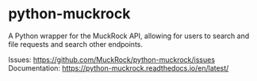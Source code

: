 # python-muckrock
A Python wrapper for the MuckRock API, allowing for users to search and file requests and search other endpoints. 

Issues: https://github.com/MuckRock/python-muckrock/issues
Documentation: https://python-muckrock.readthedocs.io/en/latest/